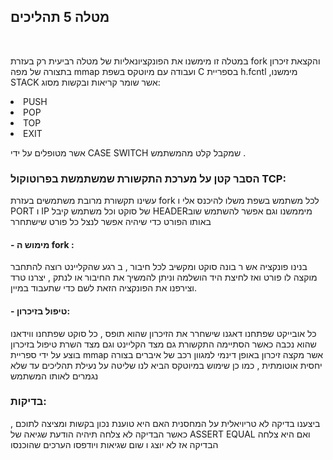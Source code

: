 <h2>
מטלה 5 תהליכים
</h2>
<br>
<p>
במטלה זו מימשנו את הפונקציונאליות של מטלה רביעית רק בעזרת fork והקצאת זיכרון
בתצורה של מפה mmap ועבודה עם מיוטקס בשפת C בספריית h.fcntl ,מימשנו STACK
אשר שומר קריאות ובקשות מסוג:
  <li> PUSH </li>
<li>POP</li>
<li>TOP</li>
<li>EXIT</li>

אשר מטופלים על ידי CASE SWITCH שמקבל קלט מהמשתמש .
</p>
<h3>
הסבר קטן על מערכת התקשורת שמשתמשת בפרוטוקול TCP:
  </h3>
  <p>
עשינו תקשורת מרובת משתמשים בעזרת fork לכל משתמש בשפת
משלו להיכנס אלי ו PORT ו IP של סוקט וכל משתמש קיבל HEADERמיממשנו
וגם אפשר להשתמש שוב באותו הפורט כדי שיהיה אפשר לנצל כל פורט שישתחרר
  </p>
<h4>
- מימוש ה fork :
  </h4>
  <p>
בנינו פונקציה אש ר בונה סוקט ומקשיב לכל חיבור , ב רגע שהקליינט רוצה להתחבר מוקצה לו
פורט ואז לחיצת היד הושלמה וניתן להמשיך את החיבור או לנתק , יצרנו טרד וצירפנו את
הפונקציה הזאת לשם כדי שתעבוד במיין.
  </p>
<h4>
- טיפול בזיכרון:
  </h4>
  <p>
כל אובייקט שפתחנו דאגנו שישחרר את הזיכרון שהוא תופס , כל סוקט שפתחנו ווידאנו שהוא
נכבה כאשר הסתיימה התקשורת גם מצד הקליינט וגם מצד השרת
טיפול בזיכרון בוצע על ידי ספריית mmap אשר מקצה זיכרון באופן דינמי למגוון רכב של איברים
בצורה יחסית אוטומתית , כמו כן שימוש במיוטקס הביא לנו שליטה על נעילת תהליכים עד שלא
נגמרים לאותו המשתמש
  </p>
  <h3>
בדיקות:
  </h3>
  <p>
ביצענו בדיקה לא טריויאלית על המחסנית האם היא טוענת נכון בקשות ומציצה לתוכם , כאשר
הבדיקה לא צלחה תיהיה הודעת שגיאה של ASSERT EQUAL ואם היא צלחה הבדיקה אז לא יוצג ו
שום שגיאות ויודפסו הערכים שהוכנסו
  </p>
